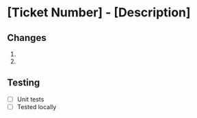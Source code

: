 # [Ticket Number] - [Description]

## Changes
1. 
2. 

## Testing
- [ ] Unit tests
- [ ] Tested locally

